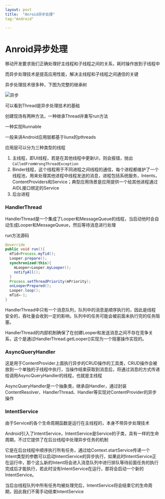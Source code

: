 ```yaml
---
layout: post
title:  "Anroid异步处理"
tag:"Android"

---
```


# Anroid异步处理

移动开发要求我们正确处理好主线程和子线程之间的关系，耗时操作放到子线程中



而异步处理技术是提高应用性能，解决主线程和子线程之间通信的关键



异步处理技术很多种，下图为完整的继承树

![异步](../../../yibu.jpg)

可以看到Thread是异步处理技术的基础



创建现场有两种方法，一种继承Thread并重写run方法

一种实现Runnable





一般来讲Android应用层都基于liunx的pthreads

应用层可以分为三种类型的线程

1. 主线程，即UI线程，若是在其他线程中更新UI，则会报错，抛出`CalledFromWrongThreadException`
2. Binder线程，这个线程用于不同进程之间线程的通信，每个进程都维护了一个线程池，用来处理其他进程中线程发送的消息，进程包括系统服务，Intents，ContentProviders和Service；典型应用场景是应用提供一个给其他进程通过AIDL接口绑定的Service
3. 后台进程





### HandlerThread

HandlerThread是一个集成了Looper和MessageQueue的线程，当启动他时会自动生成Looper和MessageQueue，然后等待消息进行处理

run方法源码

```java
@override
public void run(){
  mTid=Process.myTid();
  Looper.prepare();
  synchronized(this){
    mLooper=Looper.myLooper();
    notifyAll();
  }
  Process.setThreadPriority(mPriority);
  onLooperPrepared();
  Looper.loop();
  mTid=-1;
}
```
HandlerThread中只有一个消息队列，队列中的消息是顺序执行的，因此是线程安全的，吞吐量会收到一定的影响，队列中的任务可能会被前面未执行完的任务阻塞。

HandlerThread的内部机制确保了在创建Looper和发送消息之间不存在竞争关系，这个是通过HandlerThread.getLooper()实现为一个阻塞操作实现的。







### AsyncQueryHandler

这是用于ContentProvider上面执行异步的CRUD操作的工具类，CRUD操作会被放到一个单独的子线程中执行，当操作结束获取到消息后，将通过消息的方式传递给调用AsyncQueryHandler的线程，也就是主线程

AsyncQueryHandler是一个抽象类，继承自Handler，通过封装ContentResolver、HandlerThread、Handler等实现对ContentProvider的异步操作





### IntentService

由于Service的各个生命周期函数是运行在主线程的，本身不带异步处理技术

Android引入了IntentService，IntentService是Service的子类，具有一样的生命周期，不过它提供了在后台线程中处理异步任务的机制

它是在后台线程中顺序执行所有任务，通过给Context.startService传递一个Intent类型的参数可以启动IntentService的异步执行，如果此时IntentService正在运行中，那个这么新的Intent将会进入消息队列中进行排队等待前面任务的执行完成后才能执行，若此时没有IntentService在运行，那将会启动一个新的IntentService。

当后台线程队列中所有任务均被处理完后，IntentService将会结束它的生命周期，因此我们不需手动结束IntentService





